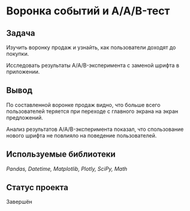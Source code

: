 # Воронка событий и A/A/B-тест
## Задача
Изучить воронку продаж и узнайть, как пользователи доходят до покупки.

Исследовать результаты A/A/B-эксперимента с заменой шрифта в приложении.

## Вывод
По составленной воронке продаж видно, что больше всего пользователей теряется при переходе с главного экрана на экран предложений.

Анализ результатов A/A/B-эксперимента показал, что спользование нового шрифта не повлияло на поведение пользователей.


## Используемые библиотеки
*Pandas, Datetime, Matplotlib, Plotly, SciPy, Math*

## Статус проекта
Завершён
